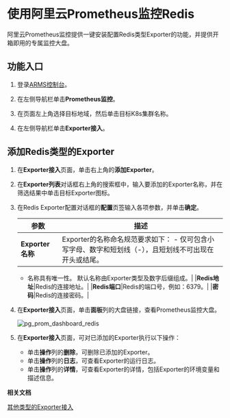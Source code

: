 # 使用阿里云Prometheus监控Redis

阿里云Prometheus监控提供一键安装配置Redis类型Exporter的功能，并提供开箱即用的专属监控大盘。

## 功能入口

1.  登录[ARMS控制台](https://arms-ap-southeast-1.console.aliyun.com/#/home)。

2.  在左侧导航栏单击**Prometheus监控**。

3.  在页面左上角选择目标地域，然后单击目标K8s集群名称。

4.  在左侧导航栏单击**Exporter接入**。


## 添加Redis类型的Exporter

1.  在**Exporter接入**页面，单击右上角的**添加Exporter**。

2.  在**Exporter列表**对话框右上角的搜索框中，输入要添加的Exporter名称，并在筛选结果中单击目标Exporter图标。

3.  在Redis Exporter配置对话框的**配置**页签输入各项参数，并单击**确定**。

    |参数|描述|
    |--|--|
    |**Exporter名称**|Exporter的名称命名规范要求如下：    -   仅可包含小写字母、数字和短划线（-），且短划线不可出现在开头或结尾。
    -   名称具有唯一性。
默认名称由Exporter类型及数字后缀组成。|
    |**Redis地址**|Redis的连接地址。|
    |**Redis端口**|Redis的端口号，例如：6379。|
    |**密码**|Redis的连接密码。|

4.  在**Exporter接入**页面，单击**面板**列的大盘链接，查看Prometheus监控大盘。

    ![pg_prom_dashboard_redis](https://static-aliyun-doc.oss-accelerate.aliyuncs.com/assets/img/zh-CN/4184298951/p97571.png)

5.  在**Exporter接入**页面，可对已添加的Exporter执行以下操作：

    -   单击**操作**列的**删除**，可删除已添加的Exporter。
    -   单击**操作**列的**日志**，可查看Exporter的运行日志。
    -   单击**操作**列的**详情**，可查看Exporter的详情，包括Exporter的环境变量和描述信息。

**相关文档**  


[其他类型的Exporter接入]()

